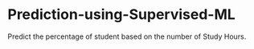 # Prediction-using-Supervised-ML
 Predict the percentage of student based on the number of Study Hours.
